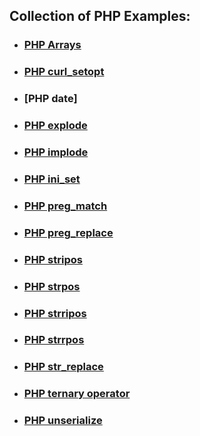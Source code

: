 ## Collection of PHP Examples:

- ### [PHP Arrays](PHPArrays.md)
- ### [PHP curl_setopt](PHP_curl_setopt.md)
- ### [PHP date]
- ### [PHP explode](PHP_explode.md)
- ### [PHP implode](PHP_implode.md)
- ### [PHP ini_set](PHP_ini_set.md)
- ### [PHP preg_match](PHP_preg_match.md)
- ### [PHP preg_replace](PHP_str_replace.md)
- ### [PHP stripos](PHP_stripos.md)
- ### [PHP strpos](PHP_strrpos.md)
- ### [PHP strripos](PHP_strripos.md)
- ### [PHP strrpos](PHP_strrpos.md)
- ### [PHP str_replace](PHP_str_replace.md)
- ### [PHP ternary operator](PHP_ternary_operator.md)
- ### [PHP unserialize](PHP_unserialize.md)
